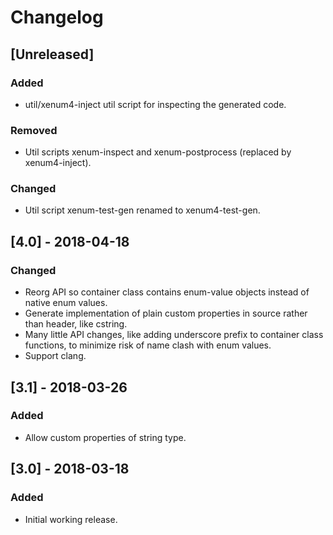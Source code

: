 # Changelog

## [Unreleased]
### Added
- util/xenum4-inject util script for inspecting the generated code.

### Removed
- Util scripts xenum-inspect and xenum-postprocess (replaced by xenum4-inject).

### Changed
- Util script xenum-test-gen renamed to xenum4-test-gen.


## [4.0] - 2018-04-18
### Changed
- Reorg API so container class contains enum-value objects instead of native enum values.
- Generate implementation of plain custom properties in source rather than header, like cstring.
- Many little API changes, like adding underscore prefix to container class functions,
  to minimize risk of name clash with enum values.
- Support clang.

## [3.1] - 2018-03-26
### Added
- Allow custom properties of string type.

## [3.0] - 2018-03-18
### Added
- Initial working release.
